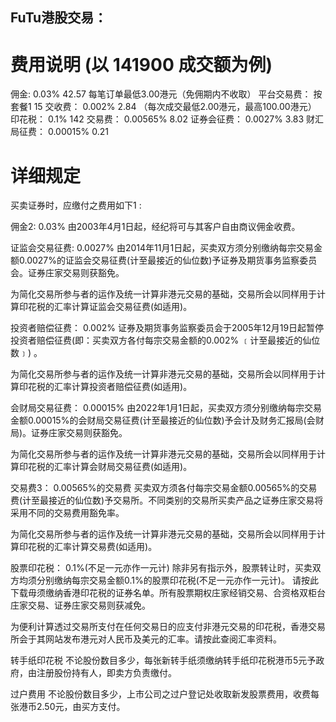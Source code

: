 FuTu港股交易：
------------

# 费用说明   (以 141900 成交额为例)
佣金: 0.03%  42.57 每笔订单最低3.00港元（免佣期内不收取）
平台交易费： 按套餐1 15
交收费： 0.002%  2.84 （每次成交最低2.00港元，最高100.00港元）
印花税： 0.1%  142
交易费： 0.00565% 8.02
证券会征费： 0.0027% 3.83
财汇局征费： 0.00015% 0.21

# 详细规定


买卖证券时，应缴付之费用如下1 :

佣金2: 0.03%
由2003年4月1日起，经纪将可与其客户自由商议佣金收费。

证监会交易征费: 0.0027%
由2014年11月1日起，买卖双方须分别缴纳每宗交易金额0.0027%的证监会交易征费(计至最接近的仙位数)予证券及期货事务监察委员会。证券庄家交易则获豁免。

为简化交易所参与者的运作及统一计算非港元交易的基础，交易所会以同样用于计算印花税的汇率计算证监会交易征费(如适用)。

投资者赔偿征费： 0.002%
证券及期货事务监察委员会于2005年12月19日起暂停投资者赔偿征费(即：买卖双方各付每宗交易金额的0.002% ﹝计至最接近的仙位数﹞) 。

为简化交易所参与者的运作及统一计算非港元交易的基础，交易所会以同样用于计算印花税的汇率计算投资者赔偿征费(如适用)。

 	
会财局交易征费： 0.00015%
由2022年1月1日起，买卖双方须分别缴纳每宗交易金额0.00015%的会财局交易征费(计至最接近的仙位数)予会计及财务汇报局(会财局)。证券庄家交易则获豁免。

为简化交易所参与者的运作及统一计算非港元交易的基础，交易所会以同样用于计算印花税的汇率计算会财局交易征费(如适用)。

 
交易费3： 0.00565%的交易费
买卖双方须各付每宗交易金额0.00565%的交易费(计至最接近的仙位数)予交易所。不同类别的交易所买卖产品之证券庄家交易将采用不同的交易费用豁免率。

为简化交易所参与者的运作及统一计算非港元交易的基础，交易所会以同样用于计算印花税的汇率计算交易费(如适用)。

股票印花税： 0.1%(不足一元亦作一元计)
除非另有指示外，股票转让时，买卖双方均须分别缴纳每宗交易金额0.1%的股票印花税(不足一元亦作一元计)。 请按此下载毋须缴纳香港印花税的证券名单。所有股票期权庄家经销交易、合资格双柜台庄家交易、证券庄家交易则获减免。

为便利计算透过交易所支付在任何交易日的应支付非港元交易的印花税，香港交易所会于其网站发布港元对人民币及美元的汇率。请按此查阅汇率资料。

转手纸印花税
不论股份数目多少，每张新转手纸须缴纳转手纸印花税港币5元予政府，由注册股份持有人，即卖方负责缴付。

过户费用
不论股份数目多少，上市公司之过户登记处收取新发股票费用，收费每张港币2.50元，由买方支付。